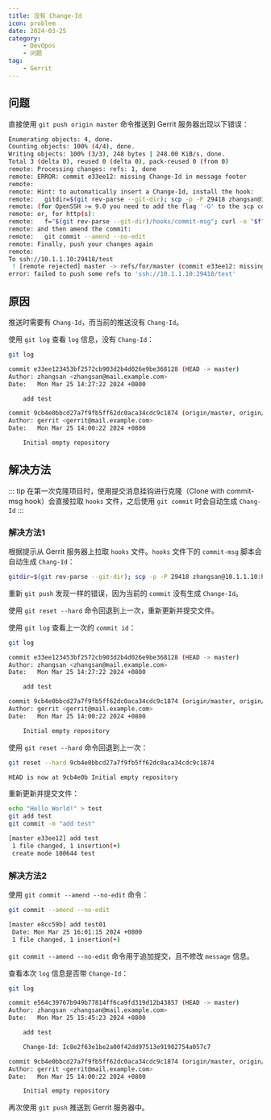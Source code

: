 ```yaml
---
title: 没有 Change-Id
icon: problem
date: 2024-03-25
category:
    - DevOpos
    - 问题
tag:
    - Gerrit
---
```


## 问题

直接使用 `git push origin master` 命令推送到 Gerrit 服务器出现以下错误：

```bash
Enumerating objects: 4, done.
Counting objects: 100% (4/4), done.
Writing objects: 100% (3/3), 248 bytes | 248.00 KiB/s, done.
Total 3 (delta 0), reused 0 (delta 0), pack-reused 0 (from 0)
remote: Processing changes: refs: 1, done
remote: ERROR: commit e33ee12: missing Change-Id in message footer
remote:
remote: Hint: to automatically insert a Change-Id, install the hook:
remote:   gitdir=$(git rev-parse --git-dir); scp -p -P 29418 zhangsan@10.1.1.10:hooks/commit-msg ${gitdir}/hooks/
remote: (for OpenSSH >= 9.0 you need to add the flag '-O' to the scp command)
remote: or, for http(s):
remote:   f="$(git rev-parse --git-dir)/hooks/commit-msg"; curl -o "$f" http://10.1.1.10:8088/tools/hooks/commit-msg ; chmod +x "$f"
remote: and then amend the commit:
remote:   git commit --amend --no-edit
remote: Finally, push your changes again
remote:
To ssh://10.1.1.10:29418/test
 ! [remote rejected] master -> refs/for/master (commit e33ee12: missing Change-Id in message footer)
error: failed to push some refs to 'ssh://10.1.1.10:29418/test'
```

## 原因

推送时需要有 `Chang-Id`，而当前的推送没有 `Chang-Id`。

使用 `git log` 查看 `log` 信息，没有 `Chang-Id`：

```bash
git log

commit e33ee123453bf2572cb903d2b4d026e9be368128 (HEAD -> master)
Author: zhangsan <zhangsan@mail.example.com>
Date:   Mon Mar 25 14:27:22 2024 +0800

    add test

commit 9cb4e0bbcd27a7f9fb5ff62dc0aca34cdc9c1874 (origin/master, origin/HEAD)
Author: gerrit <gerrit@mail.example.com>
Date:   Mon Mar 25 14:00:22 2024 +0800

    Initial empty repository
```

## 解决方法

::: tip
在第一次克隆项目时，使用提交消息挂钩进行克隆（Clone with commit-msg hook）会直接拉取 `hooks` 文件，之后使用 `git commit` 时会自动生成 `Chang-Id`
:::

### 解决方法1

根据提示从 Gerrit 服务器上拉取 `hooks` 文件。`hooks` 文件下的 `commit-msg` 脚本会自动生成 `Chang-Id`：

```bash
gitdir=$(git rev-parse --git-dir); scp -p -P 29418 zhangsan@10.1.1.10:hooks/commit-msg ${gitdir}/hooks/
```

重新 `git push` 发现一样的错误，因为当前的 `commit` 没有生成 `Change-Id`。

使用 `git reset --hard` 命令回退到上一次，重新更新并提交文件。

使用 `git log` 查看上一次的 `commit id`：

```bash
git log

commit e33ee123453bf2572cb903d2b4d026e9be368128 (HEAD -> master)
Author: zhangsan <zhangsan@mail.example.com>
Date:   Mon Mar 25 14:27:22 2024 +0800

    add test

commit 9cb4e0bbcd27a7f9fb5ff62dc0aca34cdc9c1874 (origin/master, origin/HEAD)
Author: gerrit <gerrit@mail.example.com>
Date:   Mon Mar 25 14:00:22 2024 +0800

    Initial empty repository
```

使用 `git reset --hard` 命令回退到上一次：

```bash
git reset --hard 9cb4e0bbcd27a7f9fb5ff62dc0aca34cdc9c1874

HEAD is now at 9cb4e0b Initial empty repository
```

重新更新并提交文件：

```bash
echo "Hello World!" > test
git add test
git commit -m "add test"

[master e33ee12] add test
 1 file changed, 1 insertion(+)
 create mode 100644 test
```

### 解决方法2

使用 `git commit --amend --no-edit` 命令：

```bash
git commit --amend --no-edit

[master e8cc59b] add test01
 Date: Mon Mar 25 16:01:15 2024 +0800
 1 file changed, 1 insertion(+)
```

`git commit --amend --no-edit` 命令用于追加提交，且不修改 `message` 信息。

查看本次 `log` 信息是否带 `Change-Id`：

```bash
git log

commit e564c39767b949b77814ff6ca9fd319d12b43857 (HEAD -> master)
Author: zhangsan <zhangsan@mail.example.com>
Date:   Mon Mar 25 15:45:23 2024 +0800

    add test

    Change-Id: Ic8e2f63e1be2a00f42dd97513e91902754a057c7

commit 9cb4e0bbcd27a7f9fb5ff62dc0aca34cdc9c1874 (origin/master, origin/HEAD)
Author: gerrit <gerrit@mail.example.com>
Date:   Mon Mar 25 14:00:22 2024 +0800

    Initial empty repository
```

再次使用 `git push` 推送到 Gerrit 服务器中。
